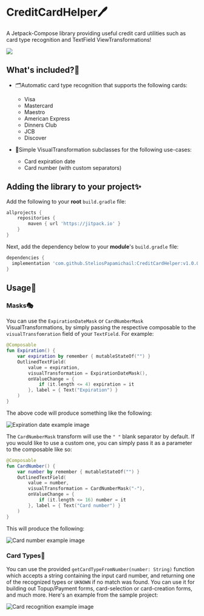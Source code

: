 # CreditCardHelper🖊️
A Jetpack-Compose library providing useful credit card utilities such as card type recognition and TextField ViewTransformations!

[![](https://jitpack.io/v/SteliosPapamichail/CreditCardHelper.svg)](https://jitpack.io/#SteliosPapamichail/CreditCardHelper)

## What's included?📜
- 🗂️Automatic card type recognition that supports the following cards:
  - Visa
  - Mastercard
  - Maestro
  - American Express
  - Dinners Club
  - JCB
  - Discover

- 🤩Simple VisualTransformation subclasses for the following use-cases:
  - Card expiration date
  - Card number (with custom separators)

## Adding the library to your project✨

Add the following to your **root** `build.gradle` file:
```gradle
allprojects {
	repositories {
		maven { url 'https://jitpack.io' }
	}
}
```

Next, add the dependency below to your **module**'s `build.gradle` file:
```gradle
dependencies {
  implementation 'com.github.SteliosPapamichail:CreditCardHelper:v1.0.0'
}
```

## Usage📓

### Masks🎭
You can use the `ExpirationDateMask` or `CardNumberMask` VisualTransformations, by simply passing the respective composable to the `visualTransfomration` field of your `TextField`. For example:

```Kotlin
@Composable
fun Expiration() {
    var expiration by remember { mutableStateOf("") }
    OutlinedTextField(
        value = expiration,
        visualTransformation = ExpirationDateMask(),
        onValueChange = {
            if (it.length <= 4) expiration = it
        }, label = { Text("Expiration") }
    )
}
```
The above code will produce something like the following:
<p align="start">
  <img src="assets/exp_example.gif" alt="Expiration date example image" />
</p>

The `CardNumberMask` transform will use the `" "` blank separator by default. If you would like to use a custom one, you can simply pass it as a parameter to the composable like so:

```Kotlin
@Composable
fun CardNumber() {
    var number by remember { mutableStateOf("") }
    OutlinedTextField(
        value = number,
        visualTransformation = CardNumberMask("-"),
        onValueChange = {
            if (it.length <= 16) number = it
        }, label = { Text("Card number") }
    )
}
```
This will produce the following:
<p align="start">
  <img src="assets/cardnum_example.gif" alt="Card number example image" />
</p>

### Card Types🤖
You can use the provided `getCardTypeFromNumber(number: String)` function which accepts a string containing the input card number, and returning one of the recognized types or `UKNOWN` if no match was found. You can use it for building out Topup/Payment forms, card-selection or card-creation forms, and much more. Here's an example from the sample project:

<p align="start">
  <img src="assets/card_rec_example.gif" alt="Card recognition example image" />
</p>
